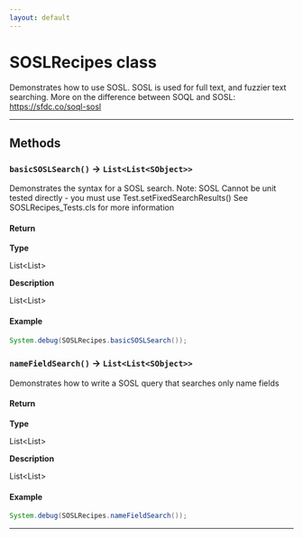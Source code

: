 ```yaml
---
layout: default
---
```

# SOSLRecipes class

Demonstrates how to use SOSL. SOSL is used for full text, and fuzzier text searching. More on the difference between SOQL and SOSL: https://sfdc.co/soql-sosl

---
## Methods
### `basicSOSLSearch()` → `List<List<SObject>>`

Demonstrates the syntax for a SOSL search. Note: SOSL Cannot be unit tested directly - you must use Test.setFixedSearchResults() See SOSLRecipes_Tests.cls for more information

#### Return

**Type**

List<List<SObject>>

**Description**

List<List<SObject>>

#### Example
```java
System.debug(SOSLRecipes.basicSOSLSearch());
```

### `nameFieldSearch()` → `List<List<SObject>>`

Demonstrates how to write a SOSL query that searches only name fields

#### Return

**Type**

List<List<SObject>>

**Description**

List<List<SObject>>

#### Example
```java
System.debug(SOSLRecipes.nameFieldSearch());
```

---
